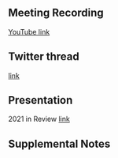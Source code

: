## Meeting Recording

[YouTube link](---)

## Twitter thread

[link](---)

## Presentation

2021 in Review [link](---)

## Supplemental Notes
